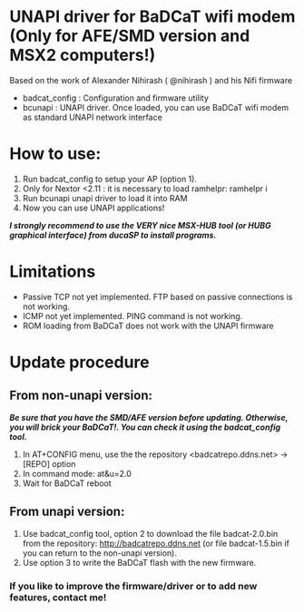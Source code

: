 # UNAPI driver for BaDCaT wifi modem (Only for AFE/SMD version and MSX2 computers!)
Based on the work of Alexander Nihirash ( @nihirash ) and his Nifi firmware

- badcat_config : Configuration and firmware utility
- bcunapi : UNAPI driver. Once loaded, you can use BaDCaT wifi modem as standard UNAPI network interface

# How to use:

1. Run badcat_config to setup your AP (option 1).
2. Only for Nextor <2.11 : it is necessary to load ramhelpr: ramhelpr i
3. Run bcunapi unapi driver to load it into RAM
4. Now you can use UNAPI applications!
  
***I strongly recommend to use the VERY nice MSX-HUB tool (or HUBG graphical interface) from ducaSP to install programs.***

  
# Limitations

- Passive TCP not yet implemented. FTP based on passive connections is not working.
- ICMP not yet implemented. PING command is not working.
- ROM loading from BaDCaT does not work with the UNAPI firmware


# Update procedure

## From non-unapi version: 
***Be sure that you have the SMD/AFE version before updating. Otherwise, you will brick your BaDCaT!. You can check it using the badcat_config tool.***

1. In AT+CONFIG menu, use the the repository <badcatrepo.ddns.net>  -> [REPO] option
2. In command mode: at&u=2.0
3. Wait for BaDCaT reboot

## From unapi version:
1. Use badcat_config tool, option 2 to download the file badcat-2.0.bin from the repository: <http://badcatrepo.ddns.net>
   (or file badcat-1.5.bin if you can return to the non-unapi version).
3. Use option 3 to write the BaDCaT flash with the new firmware.


### If you like to improve the firmware/driver or to add new features, contact me!

